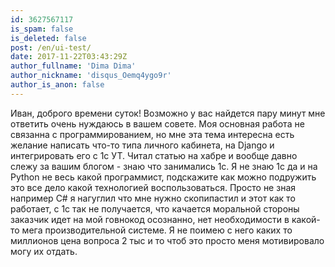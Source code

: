 ```yaml
---
id: 3627567117
is_spam: false
is_deleted: false
post: /en/ui-test/
date: 2017-11-22T03:43:29Z
author_fullname: 'Dima Dima'
author_nickname: 'disqus_Oemq4ygo9r'
author_is_anon: false
---
```


<p>Иван, доброго времени суток! Возможно у вас найдется пару минут мне ответить очень нуждаюсь в вашем совете. Моя основная работа не связанна с программированием, но мне эта тема интересна есть желание написать что-то типа личного кабинета, на Django и интегрировать его с 1с УТ. Читал статью на хабре и вообще давно слежу за вашим блогом - знаю что занимались 1с. Я не знаю 1с да и на Python не весь какой программист, подскажите как можно подружить это все дело какой технологией воспользоваться. Просто не зная например C# я нагуглил что мне нужно скопипастил и этот как то работает, с 1с так не получается, что качается моральной стороны заказчик идет на мой говнокод осознанно, нет необходимости в какой-то мега производительной системе. Я не поимею с него каких то миллионов цена вопроса 2 тыс и то чтоб это просто меня мотивировало могу их отдать.</p>
